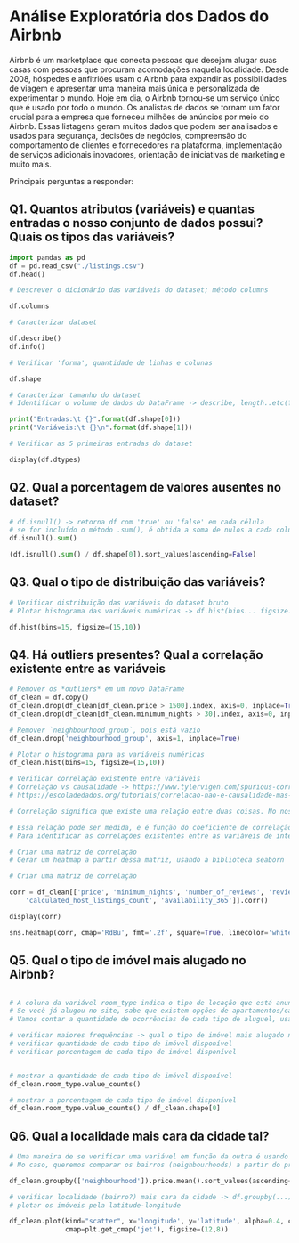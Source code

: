 # Análise Exploratória dos Dados do Airbnb

Airbnb é um marketplace que conecta pessoas que desejam alugar suas casas com pessoas que procuram acomodações naquela localidade. Desde 2008, hóspedes e anfitriões usam o Airbnb para expandir as possibilidades de viagem e apresentar uma maneira mais única e personalizada de experimentar o mundo. Hoje em dia, o Airbnb tornou-se um serviço único que é usado por todo o mundo. Os analistas de dados se tornam um fator crucial para a empresa que forneceu milhões de anúncios por meio do Airbnb. Essas listagens geram muitos dados que podem ser analisados ​​e usados ​​para segurança, decisões de negócios, compreensão do comportamento de clientes e fornecedores na plataforma, implementação de serviços adicionais inovadores, orientação de iniciativas de marketing e muito mais.

Principais perguntas a responder:

## Q1. Quantos atributos (variáveis) e quantas entradas o nosso conjunto de dados possui? Quais os tipos das variáveis?

```Python
import pandas as pd
df = pd.read_csv("./listings.csv")
df.head()

# Descrever o dicionário das variáveis do dataset; método columns

df.columns

# Caracterizar dataset

df.describe()
df.info()

# Verificar 'forma', quantidade de linhas e colunas

df.shape

# Caracterizar tamanho do dataset
# Identificar o volume de dados do DataFrame -> describe, length..etc(?)

print("Entradas:\t {}".format(df.shape[0]))
print("Variáveis:\t {}\n".format(df.shape[1]))

# Verificar as 5 primeiras entradas do dataset

display(df.dtypes)

```

## Q2. Qual a porcentagem de valores ausentes no dataset?

```Python
# df.isnull() -> retorna df com 'true' ou 'false' em cada célula
# se for incluído o método .sum(), é obtida a soma de nulos a cada coluna
df.isnull().sum()

(df.isnull().sum() / df.shape[0]).sort_values(ascending=False)

```

## Q3. Qual o tipo de distribuição das variáveis?

```Python
# Verificar distribuição das variáveis do dataset bruto
# Plotar histograma das variáveis numéricas -> df.hist(bins... figsize...)

df.hist(bins=15, figsize=(15,10))

```

## Q4. Há outliers presentes? Qual a correlação existente entre as variáveis

```Python
# Remover os *outliers* em um novo DataFrame
df_clean = df.copy()
df_clean.drop(df_clean[df_clean.price > 1500].index, axis=0, inplace=True)
df_clean.drop(df_clean[df_clean.minimum_nights > 30].index, axis=0, inplace=True)

# Remover `neighbourhood_group`, pois está vazio
df_clean.drop('neighbourhood_group', axis=1, inplace=True)

# Plotar o histograma para as variáveis numéricas
df_clean.hist(bins=15, figsize=(15,10))

# Verificar correlação existente entre variáveis
# Correlação vs causalidade -> https://www.tylervigen.com/spurious-correlations
# https://escoladedados.org/tutoriais/correlacao-nao-e-causalidade-mas-o-que-e-entao/

# Correlação significa que existe uma relação entre duas coisas. No nosso contexto, estamos buscando relação ou semelhança entre duas variáveis.

# Essa relação pode ser medida, e é função do coeficiente de correlação estabelecer qual a intensidade dela.
# Para identificar as correlações existentes entre as variáveis de interesse, vou:

# Criar uma matriz de correlação
# Gerar um heatmap a partir dessa matriz, usando a biblioteca seaborn

# Criar uma matriz de correlação

corr = df_clean[['price', 'minimum_nights', 'number_of_reviews', 'reviews_per_month',
    'calculated_host_listings_count', 'availability_365']].corr()

display(corr)

sns.heatmap(corr, cmap='RdBu', fmt='.2f', square=True, linecolor='white', annot=True)

```

## Q5. Qual o tipo de imóvel mais alugado no Airbnb?

```Python

# A coluna da variável room_type indica o tipo de locação que está anunciada no Airbnb.
# Se você já alugou no site, sabe que existem opções de apartamentos/casas inteiras, apenas o aluguel de um quarto ou mesmo dividir o quarto com outras pessoas.
# Vamos contar a quantidade de ocorrências de cada tipo de aluguel, usando o método value_counts().

# verificar maiores frequências -> qual o tipo de imóvel mais alugado no airbnb
# verificar quantidade de cada tipo de imóvel disponível
# verificar porcentagem de cada tipo de imóvel disponível


# mostrar a quantidade de cada tipo de imóvel disponível
df_clean.room_type.value_counts()

# mostrar a porcentagem de cada tipo de imóvel disponível
df_clean.room_type.value_counts() / df_clean.shape[0]

```

## Q6. Qual a localidade mais cara da cidade tal?

```Python
# Uma maneira de se verificar uma variável em função da outra é usando groupby().
# No caso, queremos comparar os bairros (neighbourhoods) a partir do preço de locação.

df_clean.groupby(['neighbourhood']).price.mean().sort_values(ascending=False)[:10]

# verificar localidade (bairro?) mais cara da cidade -> df.groupby(...).price.mean().sort_values()
# plotar os imóveis pela latitude-longitude

df_clean.plot(kind="scatter", x='longitude', y='latitude', alpha=0.4, c=df_clean['price'], s=8,
              cmap=plt.get_cmap('jet'), figsize=(12,8))

```
